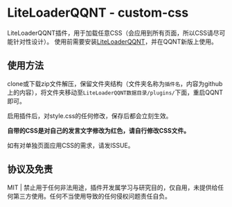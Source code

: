 # LiteLoaderQQNT - custom-css

LiteLoaderQQNT插件，用于加载任意CSS（会应用到所有页面，所以CSS请尽可能针对性设计）。
使用前需要安装[LiteLoaderQQNT](https://github.com/mo-jinran/LiteLoaderQQNT)，并在QQNT新版上使用。

## 使用方法

clone或下载zip文件解压，保留文件夹结构（文件夹名称为`插件名`，内容为github上的内容），将文件夹移动至`LiteLoaderQQNT数据目录/plugins/`下面，重启QQNT即可。

启用插件后，对style.css的任何修改，保存后都会立刻生效。

**自带的CSS是对自己的发言文字修改为红色，请自行修改CSS文件。**

如有对单独页面应用CSS的需求，请发ISSUE。

## 协议及免责

MIT | 禁止用于任何非法用途，插件开发属学习与研究目的，仅自用，未提供给任何第三方使用。任何不当使用导致的任何侵权问题责任自负。
